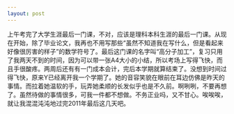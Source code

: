 ```yaml
---
layout: post
---
```

上午考完了大学生涯最后一门课，不对，应该是理科本科生涯的最后一门课。从现在开始，除了毕业论文，我再也不用写那些“虽然不知道我在写什么，但是看起来好像很厉害的样子”的数学符号了。最后这门课的名字叫“高分子加工”，复习只用了我两天不到的时间，因为可以带一张A4大小的小结，所以考场上写得飞快，而且手很酸疼。两周后还有有一门成本会计，完后本学期就算结束了。没想到时间过得飞快，原来Y已经离开我一个学期了。她的音容笑貌在眼前在耳边仿佛是昨天的事情。而拉着她温软的手，玩弄她柔顺的长发似乎也是不久前。啊咧咧，不要再想了。虽然待做的事情很多，可我一件都不想做。不务正业吗，又不甘心。唉唉唉，就让我混混沌沌地过完2011年最后这几天吧。